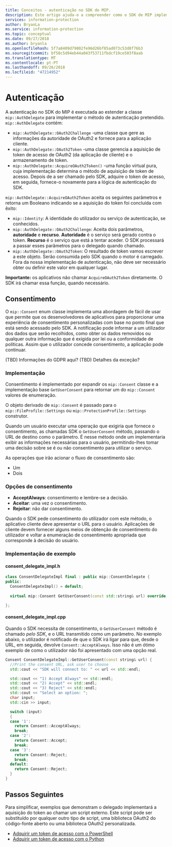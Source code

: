 ```yaml
---
title: Conceitos - autenticação no SDK do MIP.
description: Este artigo ajuda-o a compreender como o SDK de MIP implementa a autenticação e os requisitos para aplicativos de cliente fornecer a lógica de aquisição do token de acesso de OAuth2.
services: information-protection
author: BryanLa
ms.service: information-protection
ms.topic: conceptual
ms.date: 09/27/2018
ms.author: bryanla
ms.openlocfilehash: 5f7a8409d79802fe96d26bf85ad073c53d8f76b3
ms.sourcegitcommit: bf58c5d94eb44a043f53711fbdcf19ce503f8aab
ms.translationtype: MT
ms.contentlocale: pt-PT
ms.lasthandoff: 09/26/2018
ms.locfileid: "47214952"
---
```

# <a name="authentication"></a>Autenticação 

A autenticação no SDK do MIP é executada ao estender a classe `mip::AuthDelegate` para implementar o método de autenticação pretendido. `mip::AuthDelegate` contém:

- `mip::AuthDelegate::OAuth2Challenge` -uma classe que gere as informações da autoridade de OAuth2 e fornece para a aplicação cliente.
- `mip::AuthDelegate::OAuth2Token` -uma classe gerencia a aquisição de token de acesso de OAuth2 (da aplicação de cliente) e o armazenamento de token.
- `mip::AuthDelegate::AcquireOAuth2Token()` -uma função virtual pura, cuja implementação determina o método de aquisição de token de acesso. Depois de a ser chamado pelo SDK, adquire o token de acesso, em seguida, fornece-o novamente para a lógica de autenticação do SDK.

`mip::AuthDelegate::AcquireOAuth2Token` aceita os seguintes parâmetros e retorna um Booleano indicando se a aquisição do token foi concluída com êxito:

- `mip::Identity`: A identidade do utilizador ou serviço de autenticação, se conhecidos.
- `mip::AuthDelegate::OAuth2Challenge`: Aceita dois parâmetros, **autoridade** e **recurso**. **Autoridade** é o serviço será gerado contra o token. **Recurso** é o serviço que está a tentar aceder. O SDK processará a passar esses parâmetros para o delegado quando chamado.
- `mip::AuthDelegate::OAuth2Token`: O resultado de token vamos escrever a este objeto. Serão consumida pelo SDK quando o motor é carregado. Fora da nossa implementação de autenticação, não deve ser necessário obter ou definir este valor em qualquer lugar.

**Importante:** os aplicativos não chamar `AcquireOAuth2Token` diretamente. O SDK irá chamar essa função, quando necessário.

## <a name="consent"></a>Consentimento

O `mip::Consent` enum classe implementa uma abordagem de fácil de usar que permite que os desenvolvedores de aplicativos para proporcionar uma experiência de consentimento personalizadas com base no ponto final que está sendo acessado pelo SDK. A notificação pode informar a um utilizador dos dados que serão recolhidos, como obter os dados removidos ou qualquer outra informação que é exigida por lei ou a conformidade de políticas. Assim que o utilizador concede consentimento, a aplicação pode continuar. 

(TBD) Informações do GDPR aqui? (TBD) Detalhes da exceção?

### <a name="implementation"></a>Implementação

Consentimento é implementado por expandir os `mip::Consent` classe e a implementação base `GetUserConsent` para retornar um do `mip::Consent` valores de enumeração. 

O objeto derivado de `mip::Consent` é passado para o `mip::FileProfile::Settings` ou `mip::ProtectionProfile::Settings` construtor.

Quando um usuário executar uma operação que exigiria que fornece o consentimento, as chamadas SDK o `GetUserConsent` método, passando o URL de destino como o parâmetro. É nesse método onde um implementaria exibir as informações necessárias para o usuário, permitindo-lhes tomar uma decisão sobre se é ou não consentimento para utilizar o serviço. 

As operações que irão acionar o fluxo de consentimento são:

- Um
- Dois

### <a name="consent-options"></a>Opções de consentimento

- **AcceptAlways**: consentimento e lembre-se a decisão.
- **Aceitar**: uma vez o consentimento.
- **Rejeitar**: não dar consentimento.

Quando o SDK pede consentimento do utilizador com este método, o aplicativo cliente deve apresentar o URL para o usuário. Aplicações de cliente devem fornecer alguns meios de obtenção de consentimento do utilizador e voltar a enumeração de consentimento apropriada que corresponde à decisão do usuário.

### <a name="sample-implementation"></a>Implementação de exemplo

#### <a name="consentdelegateimplh"></a>consent_delegate_impl.h

```cpp
class ConsentDelegateImpl final : public mip::ConsentDelegate {
public:
  ConsentDelegateImpl() = default;
  
  virtual mip::Consent GetUserConsent(const std::string& url) override;

};
```

#### <a name="consentdelegateimplcpp"></a>consent_delegate_impl.cpp

Quando o SDK necessita de consentimento, o `GetUserConsent` método é chamado *pelo SDK*, e o URL transmitido como um parâmetro. No exemplo abaixo, o utilizador é notificado de que o SDK irá ligar para que, desde o URL, em seguida, devolve `Consent::AcceptAlways`. Isso não é um ótimo exemplo de como o utilizador não foi apresentado com uma opção real.

```cpp
Consent ConsentDelegateImpl::GetUserConsent(const string& url) {
  //Print the consent URL, ask user to choose
  std::cout << "SDK will connect to: " << url << std::endl;

  std::cout << "1) Accept Always" << std::endl;
  std::cout << "2) Accept" << std::endl;
  std::cout << "3) Reject" << std::endl;
  std::cout << "Select an option: ";
  char input;
  std::cin >> input;

  switch (input)
  {
  case '1':
    return Consent::AcceptAlways;
    break;
  case '2':
    return Consent::Accept;
    break;
  case '3':
    return Consent::Reject;
    break;
  default:
    return Consent::Reject;
  }  
}
```

## <a name="next-steps"></a>Passos Seguintes

Para simplificar, exemplos que demonstram o delegado implementará a aquisição do token ao chamar um script externo. Este script pode ser substituído por qualquer outro tipo de script, uma biblioteca OAuth2 do código-fonte aberto ou uma biblioteca OAuth2 personalizada.

- [Adquirir um token de acesso com o PowerShell](concept-authentication-acquire-token-ps.md)
- [Adquirir um token de acesso com o Python](concept-authentication-acquire-token-py.md)
